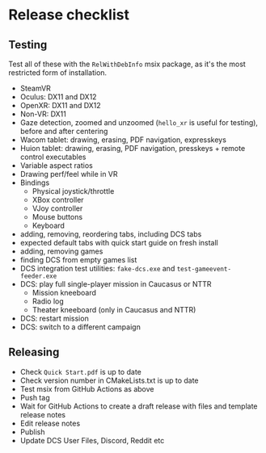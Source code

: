 # Release checklist

## Testing

Test all of these with the `RelWithDebInfo` msix package, as it's the most restricted form of installation.

* SteamVR
* Oculus: DX11 and DX12
* OpenXR: DX11 and DX12
* Non-VR: DX11
* Gaze detection, zoomed and unzoomed (`hello_xr` is useful for testing), before and after centering
* Wacom tablet: drawing, erasing, PDF navigation, expresskeys
* Huion tablet: drawing, erasing, PDF navigation, presskeys + remote control executables
* Variable aspect ratios
* Drawing perf/feel while in VR
* Bindings
  * Physical joystick/throttle
  * XBox controller
  * VJoy controller
  * Mouse buttons
  * Keyboard
* adding, removing, reordering tabs, including DCS tabs
* expected default tabs with quick start guide on fresh install
* adding, removing games
* finding DCS from empty games list
* DCS integration test utilities: `fake-dcs.exe` and `test-gameevent-feeder.exe`
* DCS: play full single-player mission in Caucasus or NTTR
  * Mission kneeboard
  * Radio log
  * Theater kneeboard (only in Caucasus and NTTR)
* DCS: restart mission
* DCS: switch to a different campaign

## Releasing

* Check `Quick Start.pdf` is up to date
* Check version number in CMakeLists.txt is up to date
* Test msix from GitHub Actions as above
* Push tag
* Wait for GitHub Actions to create a draft release with files and template release notes
* Edit release notes
* Publish
* Update DCS User Files, Discord, Reddit etc
